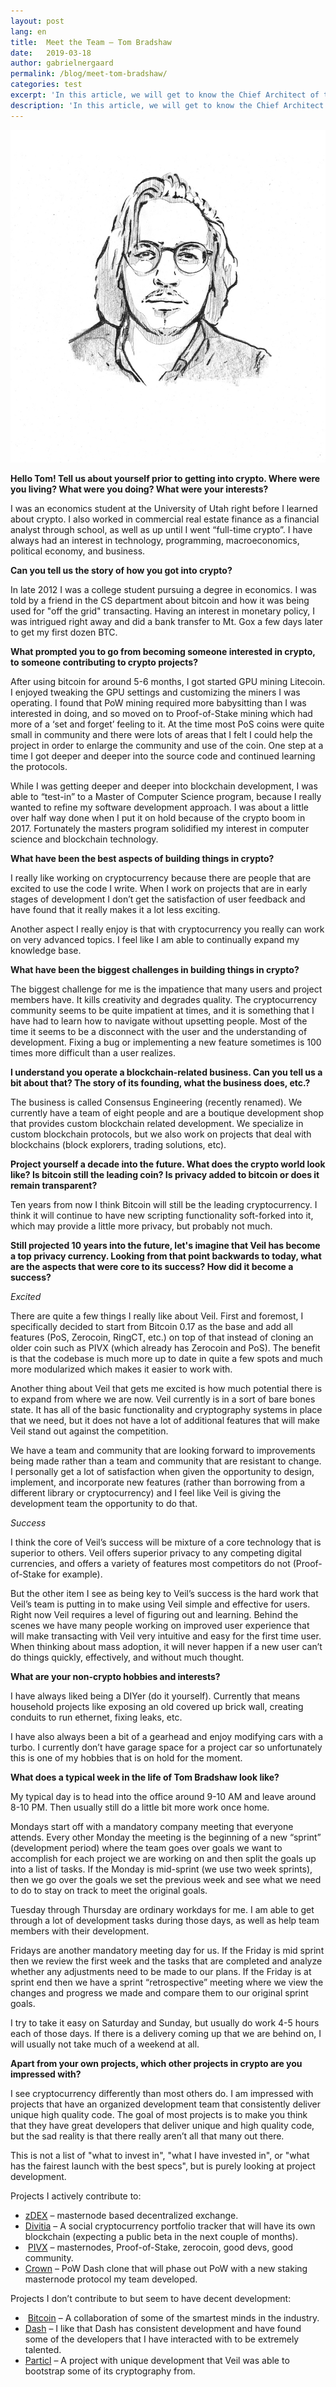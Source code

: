 ```yaml
---
layout: post
lang: en
title:  Meet the Team — Tom Bradshaw
date:   2019-03-18
author: gabrielnergaard
permalink: /blog/meet-tom-bradshaw/
categories: test
excerpt: 'In this article, we will get to know the Chief Architect of the Veil network, Tom Bradshaw (aka @presstab).'
description: 'In this article, we will get to know the Chief Architect of the Veil network, Tom Bradshaw (aka @presstab).'
---
```


![](/uploads/team/presstab.jpg)

**Hello Tom! Tell us about yourself prior to getting into crypto. Where were you living? What were you doing? What were your interests?**

I was an economics student at the University of Utah right before I learned about crypto. I also worked in commercial real estate finance as a financial analyst through school, as well as up until I went “full-time crypto”.  I have always had an interest in technology, programming, macroeconomics, political economy, and business.

**Can you tell us the story of how you got into crypto?**

In late 2012 I was a college student pursuing a degree in economics. I was told by a friend in the CS department about bitcoin and how it was being used for "off the grid" transacting. Having an interest in monetary policy, I was intrigued right away and did a bank transfer to Mt. Gox a few days later to get my first dozen BTC.

**What prompted you to go from becoming someone interested in crypto, to someone contributing to crypto projects?**

After using bitcoin for around 5-6 months, I got started GPU mining Litecoin. I enjoyed tweaking the GPU settings and customizing the miners I was operating. I found that PoW mining required more babysitting than I was interested in doing, and so moved on to Proof-of-Stake mining which had more of a ‘set and forget’ feeling to it. At the time most PoS coins were quite small in community and there were lots of areas that I felt I could help the project in order to enlarge the community and use of the coin. One step at a time I got deeper and deeper into the source code and continued learning the protocols.

While I was getting deeper and deeper into blockchain development, I was able to “test-in” to a Master of Computer Science program, because I really wanted to refine my software development approach. I was about a little over half way done when I put it on hold because of the crypto boom in 2017. Fortunately the masters program solidified my interest in computer science and blockchain technology.

**What have been the best aspects of building things in crypto?**

I really like working on cryptocurrency because there are people that are excited to use the code I write. When I work on projects that are in early stages of development I don’t get the satisfaction of user feedback and have found that it really makes it a lot less exciting. 

Another aspect I really enjoy is that with cryptocurrency you really can work on very advanced topics. I feel like I am able to continually expand my knowledge base.

**What have been the biggest challenges in building things in crypto?**

The biggest challenge for me is the impatience that many users and project members have. It kills creativity and degrades quality. The cryptocurrency community seems to be quite impatient at times, and it is something that I have had to learn how to navigate without upsetting people. Most of the time it seems to be a disconnect with the user and the understanding of development. Fixing a bug or implementing a new feature sometimes is 100 times more difficult than a user realizes.

**I understand you operate a blockchain-related business. Can you tell us a bit about that? The story of its founding, what the business does, etc.?**

The business is called Consensus Engineering (recently renamed). We currently have a team of eight people and are a boutique development shop that provides custom blockchain related development. We specialize in custom blockchain protocols, but we also work on projects that deal with blockchains (block explorers, trading solutions, etc).

**Project yourself a decade into the future. What does the crypto world look like? Is bitcoin still the leading coin? Is privacy added to bitcoin or does it remain transparent?**

Ten years from now I think Bitcoin will still be the leading cryptocurrency. I think it will continue to have new scripting functionality soft-forked into it, which may provide a little more privacy, but probably not much.

**Still projected 10 years into the future, let's imagine that Veil has become a top privacy currency. Looking from that point backwards to today, what are the aspects that were core to its success? How did it become a success?**

*Excited*

There are quite a few things I really like about Veil. First and foremost, I specifically decided to start from Bitcoin 0.17 as the base and add all features (PoS, Zerocoin, RingCT, etc.) on top of that instead of cloning an older coin such as PIVX (which already has Zerocoin and PoS). The benefit is that the codebase is much more up to date in quite a few spots and much more modularized which makes it easier to work with.

Another thing about Veil that gets me excited is how much potential there is to expand from where we are now. Veil currently is in a sort of bare bones state. It has all of the basic functionality and cryptography systems in place that we need, but it does not have a lot of additional features that will make Veil stand out against the competition. 

We have a team and community that are looking forward to improvements being made rather than a team and community that are resistant to change. I personally get a lot of satisfaction when given the opportunity to design, implement, and incorporate new features (rather than borrowing from a different library or cryptocurrency) and I feel like Veil is giving the development team the opportunity to do that.

*Success*

I think the core of Veil’s success will be mixture of a core technology that is superior to others. Veil offers superior privacy to any competing digital currencies, and offers a variety of features most competitors do not (Proof-of-Stake for example). 

But the other item I see as being key to Veil’s success is the hard work that Veil’s team is putting in to make using Veil simple and effective for users. Right now Veil requires a level of figuring out and learning. Behind the scenes we have many people working on improved user experience that will make transacting with Veil very intuitive and easy for the first time user. When thinking about mass adoption, it will never happen if a new user can’t do things quickly, effectively, and without much thought.

**What are your non-crypto hobbies and interests?**

I have always liked being a DIYer (do it yourself). Currently that means household projects like exposing an old covered up brick wall, creating conduits to run ethernet, fixing leaks, etc. 

I have also always been a bit of a gearhead and enjoy modifying cars with a turbo. I currently don’t have garage space for a project car so unfortunately this is one of my hobbies that is on hold for the moment.

**What does a typical week in the life of Tom Bradshaw look like?**

My typical day is to head into the office around 9-10 AM and leave around 8-10 PM. Then usually still do a little bit more work once home.

Mondays start off with a mandatory company meeting that everyone attends. Every other Monday the meeting is the beginning of a new “sprint” (development period) where the team goes over goals we want to accomplish for each project we are working on and then split the goals up into a list of tasks. If the Monday is mid-sprint (we use two week sprints), then we go over the goals we set the previous week and see what we need to do to stay on track to meet the original goals.

Tuesday through Thursday are ordinary workdays for me. I am able to get through a lot of development tasks during those days, as well as help team members with their development.

Fridays are another mandatory meeting day for us. If the Friday is mid sprint then we review the first week and the tasks that are completed and analyze whether any adjustments need to be made to our plans. If the Friday is at sprint end then we have a sprint “retrospective” meeting where we view the changes and progress we made and compare them to our original sprint goals.

I try to take it easy on Saturday and Sunday, but usually do work 4-5 hours each of those days. If there is a delivery coming up that we are behind on, I will usually not take much of a weekend at all.

**Apart from your own projects, which other projects in crypto are you impressed with?**

I see cryptocurrency differently than most others do. I am impressed with projects that have an organized development team that consistently deliver unique high quality code. The goal of most projects is to make you think that they have great developers that deliver unique and high quality code, but the sad reality is that there really aren’t all that many out there. 

This is not a list of "what to invest in", "what I have invested in", or "what has the fairest launch with the best specs", but is purely looking at project development.

Projects I actively contribute to:

- [zDEX](https://zdex.exchange) – masternode based decentralized exchange.
- [Divitia](https://www.apkmonk.com/app/com.Mob.divitiaapp/) – A social cryptocurrency portfolio tracker that will have its own blockchain (expecting a public beta in the next couple of months).
-  [PIVX](https://pivx.org) – masternodes, Proof-of-Stake, zerocoin, good devs, good community.
- [Crown](https://crown.tech) – PoW Dash clone that will phase out PoW with a new staking masternode protocol my team developed.

Projects I don’t contribute to but seem to have decent development:

-  [Bitcoin](https://bitcoin.org/en/) – A collaboration of some of the smartest minds in the industry.
- [Dash](https://www.dash.org) – I like that Dash has consistent development and have found some of the developers that I have interacted with to be extremely talented.
- [Particl](https://particl.io) – A project with unique development that Veil was able to bootstrap some of its cryptography from.

